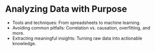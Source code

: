 # Analyzing Data with Purpose

- Tools and techniques: From spreadsheets to machine learning.
- Avoiding common pitfalls: Correlation vs. causation, overfitting, and more.
- Extracting meaningful insights: Turning raw data into actionable knowledge.
